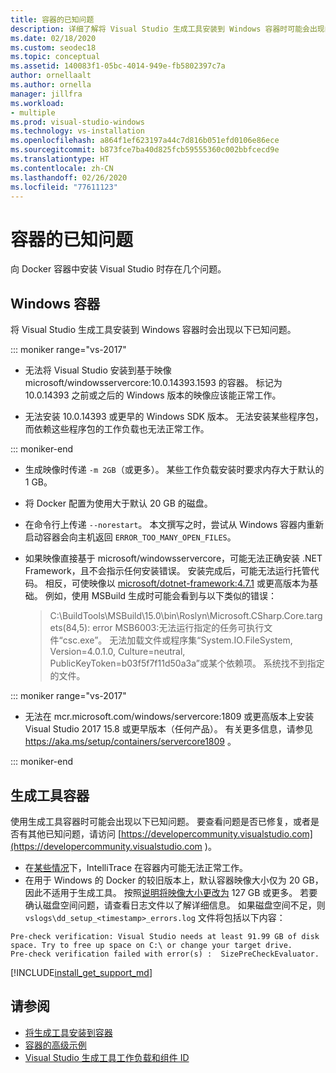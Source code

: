 ```yaml
---
title: 容器的已知问题
description: 详细了解将 Visual Studio 生成工具安装到 Windows 容器时可能会出现的已知问题。
ms.date: 02/18/2020
ms.custom: seodec18
ms.topic: conceptual
ms.assetid: 140083f1-05bc-4014-949e-fb5802397c7a
author: ornellaalt
ms.author: ornella
manager: jillfra
ms.workload:
- multiple
ms.prod: visual-studio-windows
ms.technology: vs-installation
ms.openlocfilehash: a864f1ef623197a44c7d816b051efd0106e86ece
ms.sourcegitcommit: b873fce7ba40d825fcb59555360c002bbfcecd9e
ms.translationtype: HT
ms.contentlocale: zh-CN
ms.lasthandoff: 02/26/2020
ms.locfileid: "77611123"
---
```

# <a name="known-issues-for-containers"></a>容器的已知问题

向 Docker 容器中安装 Visual Studio 时存在几个问题。

## <a name="windows-container"></a>Windows 容器

将 Visual Studio 生成工具安装到 Windows 容器时会出现以下已知问题。

::: moniker range="vs-2017"

* 无法将 Visual Studio 安装到基于映像 microsoft/windowsservercore:10.0.14393.1593 的容器。 标记为 10.0.14393 之前或之后的 Windows 版本的映像应该能正常工作。

* 无法安装 10.0.14393 或更早的 Windows SDK 版本。 无法安装某些程序包，而依赖这些程序包的工作负载也无法正常工作。

::: moniker-end

* 生成映像时传递 `-m 2GB`（或更多）。 某些工作负载安装时要求内存大于默认的 1 GB。
* 将 Docker 配置为使用大于默认 20 GB 的磁盘。
* 在命令行上传递 `--norestart`。 本文撰写之时，尝试从 Windows 容器内重新启动容器会向主机返回 `ERROR_TOO_MANY_OPEN_FILES`。
* 如果映像直接基于 microsoft/windowsservercore，可能无法正确安装 .NET Framework，且不会指示任何安装错误。 安装完成后，可能无法运行托管代码。 相反，可使映像以 [microsoft/dotnet-framework:4.7.1](https://hub.docker.com/r/microsoft/dotnet-framework) 或更高版本为基础。 例如，使用 MSBuild 生成时可能会看到与以下类似的错误：

  > C:\BuildTools\MSBuild\15.0\bin\Roslyn\Microsoft.CSharp.Core.targets(84,5): error MSB6003:无法运行指定的任务可执行文件“csc.exe”。 无法加载文件或程序集“System.IO.FileSystem, Version=4.0.1.0, Culture=neutral, PublicKeyToken=b03f5f7f11d50a3a”或某个依赖项。 系统找不到指定的文件。

::: moniker range="vs-2017"

* 无法在 mcr.microsoft.com/windows/servercore:1809 或更高版本上安装 Visual Studio 2017 15.8 或更早版本（任何产品）。 有关更多信息，请参见 https://aka.ms/setup/containers/servercore1809 。

::: moniker-end

## <a name="build-tools-container"></a>生成工具容器

使用生成工具容器时可能会出现以下已知问题。 要查看问题是否已修复，或者是否有其他已知问题，请访问 [https://developercommunity.visualstudio.com](https://developercommunity.visualstudio.com )。

* 在[某些情况](https://github.com/Microsoft/vstest/issues/940)下，IntelliTrace 在容器内可能无法正常工作。
* 在用于 Windows 的 Docker 的较旧版本上，默认容器映像大小仅为 20 GB，因此不适用于生成工具。 按照[说明将映像大小更改为](/virtualization/windowscontainers/manage-containers/container-storage#storage-limits) 127 GB 或更多。
若要确认磁盘空间问题，请查看日志文件以了解详细信息。 如果磁盘空间不足，则 `vslogs\dd_setup_<timestamp>_errors.log` 文件将包括以下内容： 
```
Pre-check verification: Visual Studio needs at least 91.99 GB of disk space. Try to free up space on C:\ or change your target drive.
Pre-check verification failed with error(s) :  SizePreCheckEvaluator.
```
[!INCLUDE[install_get_support_md](includes/install_get_support_md.md)]

## <a name="see-also"></a>请参阅

* [将生成工具安装到容器](build-tools-container.md)
* [容器的高级示例](advanced-build-tools-container.md)
* [Visual Studio 生成工具工作负载和组件 ID](workload-component-id-vs-build-tools.md)
